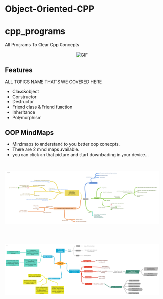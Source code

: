 # Object-Oriented-CPP
# cpp_programs

All Programs To Clear Cpp Concepts

<p align="center">
<img align="center" alt="GIF" src="https://github.com/abhisheknaiidu/abhisheknaiidu/blob/master/code.gif?raw=true" width="500" height="320" />
</p>

## Features

ALL TOPICS NAME THAT'S WE COVERED HERE.

- Class&object
- Constructor
- Destructor
- Friend class & Friend function
- Inheritance
- Polymorphism

## OOP MindMaps
- Mindmaps to understand to you better oop conecpts.
- There are 2 mind maps available.
- you can click on that picture and start downloading in your device...
<br>
<p align="left"> <a href="https://github.com/Youth-Avenue-2021/Object-Oriented-CPP/blob/master/src/OOP_1.pdf" download target="_blank"><img src="https://github.com/Youth-Avenue-2021/Object-Oriented-CPP/blob/master/src/oop_1.png"/></a> </p>
<br><br>
<p align="left"> <a href="https://github.com/Youth-Avenue-2021/Object-Oriented-CPP/blob/master/src/OOP_2.pdf" download target="_blank"><img src="https://github.com/Youth-Avenue-2021/Object-Oriented-CPP/blob/master/src/oop_2.png"/></a> </p>

